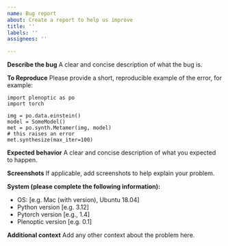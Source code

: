 ```yaml
---
name: Bug report
about: Create a report to help us improve
title: ''
labels: ''
assignees: ''

---
```


**Describe the bug**
A clear and concise description of what the bug is.

**To Reproduce**
Please provide a short, reproducible example of the error, for example:
```
import plenoptic as po
import torch

img = po.data.einstein()
model = SomeModel()
met = po.synth.Metamer(img, model)
# this raises an error
met.synthesize(max_iter=100)
```

**Expected behavior**
A clear and concise description of what you expected to happen.

**Screenshots**
If applicable, add screenshots to help explain your problem.

**System (please complete the following information):**
 - OS: [e.g. Mac (with version), Ubuntu 18.04]
 - Python version [e.g. 3.12]
 - Pytorch version [e.g., 1.4]
 - Plenoptic version [e.g. 0.1]

**Additional context**
Add any other context about the problem here.
